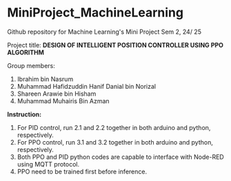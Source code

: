 # MiniProject_MachineLearning
Github repository for Machine Learning's Mini Project Sem 2, 24/ 25

Project title: **DESIGN OF INTELLIGENT POSITION CONTROLLER USING PPO ALGORITHM**

Group members:
1. Ibrahim bin Nasrum
2. Muhammad Hafidzuddin Hanif Danial bin Norizal
3. Shareen Arawie bin Hisham
4. Muhammad Muhairis Bin Azman

**Instruction:**

1. For PID control, run 2.1 and 2.2 together in both arduino and python, respectively.
2. For PPO control, run 3.1 and 3.2 together in both arduino and python, respectively.
3. Both PPO and PID python codes are capable to interface with Node-RED using MQTT protocol.
4. PPO need to be trained first before inference.
